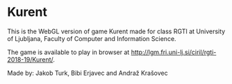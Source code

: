 # Kurent

This is the WebGL version of game Kurent made for class RGTI at University of Ljubljana, Faculty of Computer and Information Science.

The game is available to play in browser at http://lgm.fri.uni-lj.si/ciril/rgti-2018-19/Kurent/.

Made by: Jakob Turk, Bibi Erjavec and Andraž Krašovec
